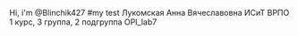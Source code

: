 Hi, i'm @Blinchik427
#my test 
Лукомская
Анна
Вячеславовна
ИСиТ
ВРПО
1 курс, 3 группа, 2 подгруппа OPI_lab7
